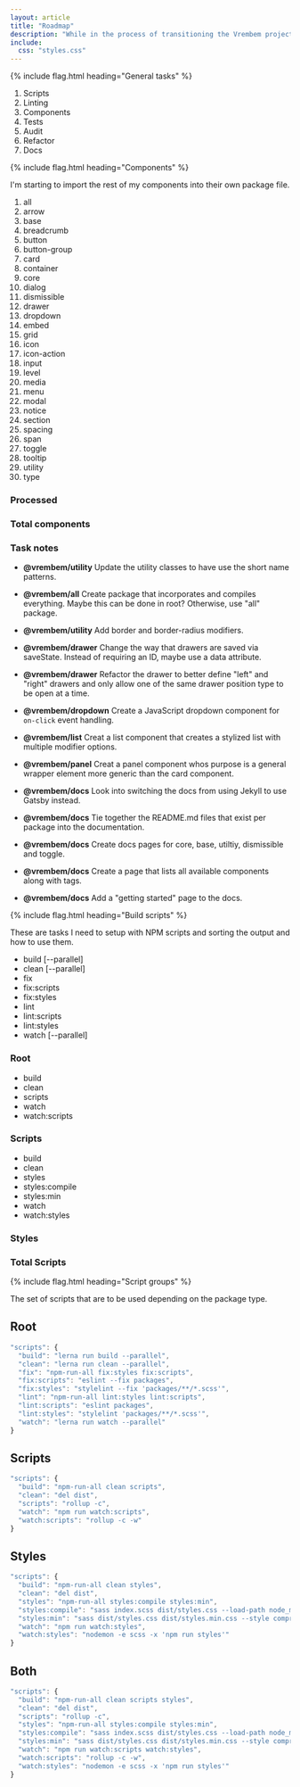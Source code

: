 ```yaml
---
layout: article
title: "Roadmap"
description: "While in the process of transitioning the Vrembem project into a monorepo using Lerna, this file will document the progress and keep track of remaining tasks."
include:
  css: "styles.css"
---
```


{% include flag.html heading="General tasks" %}

<div class="content">
  <ol class="list list_inline">
    <li class="is-done"><span class="list__icon"></span> Scripts</li>
    <li class="is-done"><span class="list__icon"></span> Linting</li>
    <li class="is-done"><span class="list__icon"></span> Components</li>
    <li class=""><span class="list__icon"></span> Tests</li>
    <li class=""><span class="list__icon"></span> Audit</li>
    <li class=""><span class="list__icon"></span> Refactor</li>
    <li class=""><span class="list__icon"></span> Docs</li>
  </ol>
</div>

{% include flag.html heading="Components" %}

I'm starting to import the rest of my components into their own package file.

<div class="grid grid_break_md count-group">

  <div class="grid__item count count_done">
    <ol class="list list_count list_grid">
      <li class="is-done"><span class="list__icon"></span> all</li>
      <li class="is-done"><span class="list__icon"></span> arrow</li>
      <li class="is-done"><span class="list__icon"></span> base</li>
      <li class="is-done"><span class="list__icon"></span> breadcrumb</li>
      <li class="is-done"><span class="list__icon"></span> button</li>
      <li class="is-done"><span class="list__icon"></span> button-group</li>
      <li class="is-done"><span class="list__icon"></span> card</li>
      <li class="is-done"><span class="list__icon"></span> container</li>
      <li class="is-done"><span class="list__icon"></span> core</li>
      <li class="is-done"><span class="list__icon"></span> dialog</li>
      <li class="is-done"><span class="list__icon"></span> dismissible</li>
      <li class="is-done"><span class="list__icon"></span> drawer</li>
      <li class="is-done"><span class="list__icon"></span> dropdown</li>
      <li class="is-done"><span class="list__icon"></span> embed</li>
      <li class="is-done"><span class="list__icon"></span> grid</li>
      <li class="is-done"><span class="list__icon"></span> icon</li>
      <li class="is-done"><span class="list__icon"></span> icon-action</li>
      <li class="is-done"><span class="list__icon"></span> input</li>
      <li class="is-done"><span class="list__icon"></span> level</li>
      <li class="is-done"><span class="list__icon"></span> media</li>
      <li class="is-done"><span class="list__icon"></span> menu</li>
      <li class="is-done"><span class="list__icon"></span> modal</li>
      <li class="is-done"><span class="list__icon"></span> notice</li>
      <li class="is-done"><span class="list__icon"></span> section</li>
      <li class="is-done"><span class="list__icon"></span> spacing</li>
      <li class="is-done"><span class="list__icon"></span> span</li>
      <li class="is-done"><span class="list__icon"></span> toggle</li>
      <li class="is-done"><span class="list__icon"></span> tooltip</li>
      <li class="is-done"><span class="list__icon"></span> utility</li>
      <li class="is-done"><span class="list__icon"></span> type</li>
    </ol>
    <h3 class="subtitle">
      Processed
      <span class="sep"></span>
      <span class="count__total"></span>
    </h3>
  </div>

  <div class="grid__item span_full">
    <h3 class="subtitle">
      <span class="t_nowrap">Total components</span>
      <span class="sep"></span>
      <span class="count-group__total"></span>
    </h3>
  </div>

  <div class="grid__item span_full">
    <div class="notice notice_theme_paper">
      <h3 class="notice__title">Task notes</h3>
      <ul class="list list_todo">
        <li class="is-done">
          <span class="list__icon"></span>
          <p><strong class="list__title">@vrembem/utility</strong> Update the utility classes to have use the short name patterns.</p>
        </li>
        <li class="is-done">
          <span class="list__icon"></span>
          <p><strong class="list__title">@vrembem/all</strong> Create package that incorporates and compiles everything. Maybe this can be done in root? Otherwise, use "all" package.</p>
        </li>
        <li class="">
          <span class="list__icon"></span>
          <p><strong class="list__title">@vrembem/utility</strong> Add border and border-radius modifiers.</p>
        </li>
        <li class="">
          <span class="list__icon"></span>
          <p><strong class="list__title">@vrembem/drawer</strong> Change the way that drawers are saved via saveState. Instead of requiring an ID, maybe use a data attribute.</p>
        </li>
        <li class="">
          <span class="list__icon"></span>
          <p><strong class="list__title">@vrembem/drawer</strong> Refactor the drawer to better define "left" and "right" drawers and only allow one of the same drawer position type to be open at a time.</p>
        </li>
        <li class="">
          <span class="list__icon"></span>
          <p><strong class="list__title">@vrembem/dropdown</strong> Create a JavaScript dropdown component for <code>on-click</code> event handling.</p>
        </li>
        <li class="">
          <span class="list__icon"></span>
          <p><strong class="list__title">@vrembem/list</strong> Creat a list component that creates a stylized list with multiple modifier options.</p>
        </li>
        <li class="">
          <span class="list__icon"></span>
          <p><strong class="list__title">@vrembem/panel</strong> Creat a panel component whos purpose is a general wrapper element more generic than the card component.</p>
        </li>
        <li class="">
          <span class="list__icon"></span>
          <p><strong class="list__title">@vrembem/docs</strong> Look into switching the docs from using Jekyll to use Gatsby instead.</p>
        </li>
        <li class="">
          <span class="list__icon"></span>
          <p><strong class="list__title">@vrembem/docs</strong> Tie together the README.md files that exist per package into the documentation.</p>
        </li>
        <li class="">
          <span class="list__icon"></span>
          <p><strong class="list__title">@vrembem/docs</strong> Create docs pages for core, base, utiltiy, dismissible and toggle.</p>
        </li>
        <li class="">
          <span class="list__icon"></span>
          <p><strong class="list__title">@vrembem/docs</strong> Create a page that lists all available components along with tags.</p>
        </li>
        <li class="">
          <span class="list__icon"></span>
          <p><strong class="list__title">@vrembem/docs</strong> Add a "getting started" page to the docs.</p>
        </li>
      </ul>
    </div>
  </div>

</div>

{% include flag.html heading="Build scripts" %}

These are tasks I need to setup with NPM scripts and sorting the output and how to use them.

<div class="grid grid_break_sm count-group">

  <div class="grid__item count">
    <ul class="list list_count">
      <li class="is-done"><span class="list__icon"></span> build [--parallel]</li>
      <li class="is-done"><span class="list__icon"></span> clean [--parallel]</li>
      <li class="is-done"><span class="list__icon"></span> fix</li>
      <li class="is-done"><span class="list__icon"></span> fix:scripts</li>
      <li class="is-done"><span class="list__icon"></span> fix:styles</li>
      <li class="is-done"><span class="list__icon"></span> lint</li>
      <li class="is-done"><span class="list__icon"></span> lint:scripts</li>
      <li class="is-done"><span class="list__icon"></span> lint:styles</li>
      <li class="is-done"><span class="list__icon"></span> watch [--parallel]</li>
    </ul>
    <h3 class="subtitle">
      Root
      <span class="sep"></span>
      <span class="count__total"></span>
    </h3>
  </div>

  <div class="grid__item count">
    <ul class="list list_count">
      <li class="is-done"><span class="list__icon"></span> build</li>
      <li class="is-done"><span class="list__icon"></span> clean</li>
      <li class="is-done"><span class="list__icon"></span> scripts</li>
      <li class="is-done"><span class="list__icon"></span> watch</li>
      <li class="is-done"><span class="list__icon"></span> watch:scripts</li>
    </ul>
    <h3 class="subtitle">
      Scripts
      <span class="sep"></span>
      <span class="count__total"></span>
    </h3>
  </div>

  <div class="grid__item count">
    <ul class="list list_count">
      <li class="is-done"><span class="list__icon"></span> build</li>
      <li class="is-done"><span class="list__icon"></span> clean</li>
      <li class="is-done"><span class="list__icon"></span> styles</li>
      <li class="is-done"><span class="list__icon"></span> styles:compile</li>
      <li class="is-done"><span class="list__icon"></span> styles:min</li>
      <li class="is-done"><span class="list__icon"></span> watch</li>
      <li class="is-done"><span class="list__icon"></span> watch:styles</li>
    </ul>
    <h3 class="subtitle">
      Styles
      <span class="sep"></span>
      <span class="count__total"></span>
    </h3>
  </div>

  <div class="grid__item span_full">
    <h3 class="subtitle">
      <span class="t_nowrap">Total Scripts</span>
      <span class="sep"></span>
      <span class="count-group__total"></span>
    </h3>
  </div>

</div>

{% include flag.html heading="Script groups" %}

The set of scripts that are to be used depending on the package type.

<div class="spacing" markdown="1">

<h2 class="subtitle">Root</h2>

```js
"scripts": {
  "build": "lerna run build --parallel",
  "clean": "lerna run clean --parallel",
  "fix": "npm-run-all fix:styles fix:scripts",
  "fix:scripts": "eslint --fix packages",
  "fix:styles": "stylelint --fix 'packages/**/*.scss'",
  "lint": "npm-run-all lint:styles lint:scripts",
  "lint:scripts": "eslint packages",
  "lint:styles": "stylelint 'packages/**/*.scss'",
  "watch": "lerna run watch --parallel"
}
```

<h2 class="subtitle">Scripts</h2>

```js
"scripts": {
  "build": "npm-run-all clean scripts",
  "clean": "del dist",
  "scripts": "rollup -c",
  "watch": "npm run watch:scripts",
  "watch:scripts": "rollup -c -w"
}
```

<h2 class="subtitle">Styles</h2>

```js
"scripts": {
  "build": "npm-run-all clean styles",
  "clean": "del dist",
  "styles": "npm-run-all styles:compile styles:min",
  "styles:compile": "sass index.scss dist/styles.css --load-path node_modules",
  "styles:min": "sass dist/styles.css dist/styles.min.css --style compressed",
  "watch": "npm run watch:styles",
  "watch:styles": "nodemon -e scss -x 'npm run styles'"
}
```

<h2 class="subtitle">Both</h2>

```js
"scripts": {
  "build": "npm-run-all clean scripts styles",
  "clean": "del dist",
  "scripts": "rollup -c",
  "styles": "npm-run-all styles:compile styles:min",
  "styles:compile": "sass index.scss dist/styles.css --load-path node_modules",
  "styles:min": "sass dist/styles.css dist/styles.min.css --style compressed",
  "watch": "npm run watch:scripts watch:styles",
  "watch:scripts": "rollup -c -w",
  "watch:styles": "nodemon -e scss -x 'npm run styles'"
}
```

</div>
